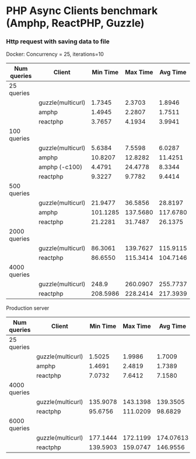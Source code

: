 PHP Async Clients benchmark (Amphp, ReactPHP, Guzzle)
============================

### Http request with saving data to file

Docker:
Concurrency = 25, iterations=10

|Num queries |  Client      | Min Time   | Max Time   | Avg Time  |
|------------|--------------|------------|------------|-----------|
| 25 queries|               |             |           |           |
|           |guzzle(multicurl)|1.7345  |  2.3703  |1.8946 |
|           | amphp   | 1.4945    | 2.2807   | 1.7511 |
|           | reactphp|  3.7657   | 4.1934   | 3.9941   |
| 100 queries|               |             |           |           |
|           |guzzle(multicurl)| 5.6384  |  7.5598  | 6.0287  |
|           | amphp   | 10.8207    | 12.8282   |  11.4251  |
|           | amphp (-c100)  | 4.4791   | 24.4778   | 8.3344  |
|           | reactphp| 9.3227  | 9.7782 | 9.4414  |
| 500 queries|               |             |           |           |
|           |guzzle(multicurl)|21.9477 |36.5856|28.8197|
|           | amphp   | 101.1285 | 137.5680 |117.6780|
|           | reactphp| 21.2281| 31.7487|26.1375|
| 2000 queries|               |             |           |           |
|           |guzzle(multicurl)|86.3061|139.7627 |115.9115|
|           | reactphp|86.6550 | 115.3414|104.7146|
| 4000 queries|               |             |           |           |
|           |guzzle(multicurl)|248.9 | 260.0907 | 255.7737|
|           | reactphp| 208.5986 | 228.2414 | 217.3939 |


Production server

|Num queries |  Client      | Min Time   | Max Time   | Avg Time  |
|------------|--------------|------------|------------|-----------|
| 25 queries|               |             |           |           |
|           |guzzle(multicurl)|1.5025  |  1.9986  |1.7009 |
|           | amphp   | 1.4691    | 2.4819   | 1.7389 |
|           | reactphp|  7.0732   | 7.6412   | 7.1580   |
| 4000 queries|               |             |           |           |
|           |guzzle(multicurl)| 135.9078  |  143.1398  | 139.3505  |
|           | reactphp| 95.6756  | 111.0209 | 98.6829  |
| 6000 queries|               |             |           |           |
|           |guzzle(multicurl)| 177.1444  |  172.1199  | 174.07613  |
|           | reactphp| 139.5903  |  159.0747 | 146.9556  |